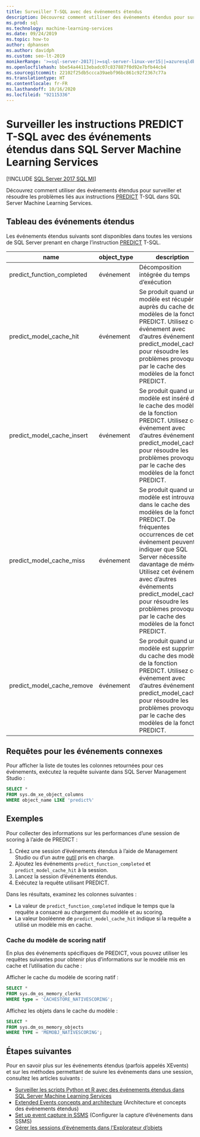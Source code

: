 ```yaml
---
title: Surveiller T-SQL avec des événements étendus
description: Découvrez comment utiliser des événements étendus pour surveiller et résoudre les problèmes liés aux instructions PREDICT T-SQL dans SQL Server Machine Learning Services.
ms.prod: sql
ms.technology: machine-learning-services
ms.date: 09/24/2019
ms.topic: how-to
author: dphansen
ms.author: davidph
ms.custom: seo-lt-2019
monikerRange: '>=sql-server-2017||>=sql-server-linux-ver15||=azuresqldb-mi-current||=sqlallproducts-allversions'
ms.openlocfilehash: bbe54a44113ebadc07c837887f0d92e7bfb44cb4
ms.sourcegitcommit: 22102f25db5ccca39aebf96bc861c92f2367c77a
ms.translationtype: HT
ms.contentlocale: fr-FR
ms.lasthandoff: 10/16/2020
ms.locfileid: "92115336"
---
```

# <a name="monitor-predict-t-sql-statements-with-extended-events-in-sql-server-machine-learning-services"></a>Surveiller les instructions PREDICT T-SQL avec des événements étendus dans SQL Server Machine Learning Services
[!INCLUDE [SQL Server 2017 SQL MI](../../includes/applies-to-version/sqlserver2017-asdbmi.md)]

Découvrez comment utiliser des événements étendus pour surveiller et résoudre les problèmes liés aux instructions [PREDICT](../../t-sql/queries/predict-transact-sql.md) T-SQL dans SQL Server Machine Learning Services.

## <a name="table-of-extended-events"></a>Tableau des événements étendus

Les événements étendus suivants sont disponibles dans toutes les versions de SQL Server prenant en charge l’instruction [PREDICT](../../t-sql/queries/predict-transact-sql.md) T-SQL. 

| name                       | object_type | description |
|----------------------------|-------------|-------------|
| predict_function_completed | événement       | Décomposition intégrée du temps d’exécution|
| predict_model_cache_hit    | événement       | Se produit quand un modèle est récupéré auprès du cache des modèles de la fonction PREDICT. Utilisez cet événement avec d’autres événements predict_model_cache_* pour résoudre les problèmes provoqués par le cache des modèles de la fonction PREDICT.|
| predict_model_cache_insert | événement       | Se produit quand un modèle est inséré dans le cache des modèles de la fonction PREDICT. Utilisez cet événement avec d’autres événements predict_model_cache_* pour résoudre les problèmes provoqués par le cache des modèles de la fonction PREDICT.   |
| predict_model_cache_miss   | événement       | Se produit quand un modèle est introuvable dans le cache des modèles de la fonction PREDICT. De fréquentes occurrences de cet événement peuvent indiquer que SQL Server nécessite davantage de mémoire. Utilisez cet événement avec d’autres événements predict_model_cache_* pour résoudre les problèmes provoqués par le cache des modèles de la fonction PREDICT.|
| predict_model_cache_remove | événement       | Se produit quand un modèle est supprimé du cache des modèles de la fonction PREDICT. Utilisez cet événement avec d’autres événements predict_model_cache_* pour résoudre les problèmes provoqués par le cache des modèles de la fonction PREDICT.|

## <a name="query-for-related-events"></a>Requêtes pour les événements connexes

Pour afficher la liste de toutes les colonnes retournées pour ces événements, exécutez la requête suivante dans SQL Server Management Studio :

```sql
SELECT *
FROM sys.dm_xe_object_columns
WHERE object_name LIKE 'predict%'
```

## <a name="examples"></a>Exemples

Pour collecter des informations sur les performances d’une session de scoring à l’aide de PREDICT :

1. Créez une session d’événements étendus à l’aide de Management Studio ou d’un autre [outil](../../relational-databases/extended-events/extended-events-tools.md) pris en charge.
2. Ajoutez les événements `predict_function_completed` et `predict_model_cache_hit` à la session.
3. Lancez la session d’événements étendus.
4. Exécutez la requête utilisant PREDICT.

Dans les résultats, examinez les colonnes suivantes :

+ La valeur de `predict_function_completed` indique le temps que la requête a consacré au chargement du modèle et au scoring.
+ La valeur booléenne de `predict_model_cache_hit` indique si la requête a utilisé un modèle mis en cache. 

### <a name="native-scoring-model-cache"></a>Cache du modèle de scoring natif

En plus des événements spécifiques de PREDICT, vous pouvez utiliser les requêtes suivantes pour obtenir plus d’informations sur le modèle mis en cache et l’utilisation du cache :

Afficher le cache du modèle de scoring natif :

```sql
SELECT *
FROM sys.dm_os_memory_clerks
WHERE type = 'CACHESTORE_NATIVESCORING';
```

Affichez les objets dans le cache du modèle :

```sql
SELECT *
FROM sys.dm_os_memory_objects
WHERE TYPE = 'MEMOBJ_NATIVESCORING';
```

## <a name="next-steps"></a>Étapes suivantes

Pour en savoir plus sur les événements étendus (parfois appelés XEvents) et sur les méthodes permettant de suivre les événements dans une session, consultez les articles suivants :

+ [Surveiller les scripts Python et R avec des événements étendus dans SQL Server Machine Learning Services](extended-events.md)
+ [Extended Events concepts and architecture](../../relational-databases/extended-events/extended-events.md) (Architecture et concepts des événements étendus)
+ [Set up event capture in SSMS](../../relational-databases/extended-events/quick-start-extended-events-in-sql-server.md) (Configurer la capture d’événements dans SSMS)
+ [Gérer les sessions d’événements dans l’Explorateur d’objets](../../relational-databases/extended-events/manage-event-sessions-in-the-object-explorer.md)